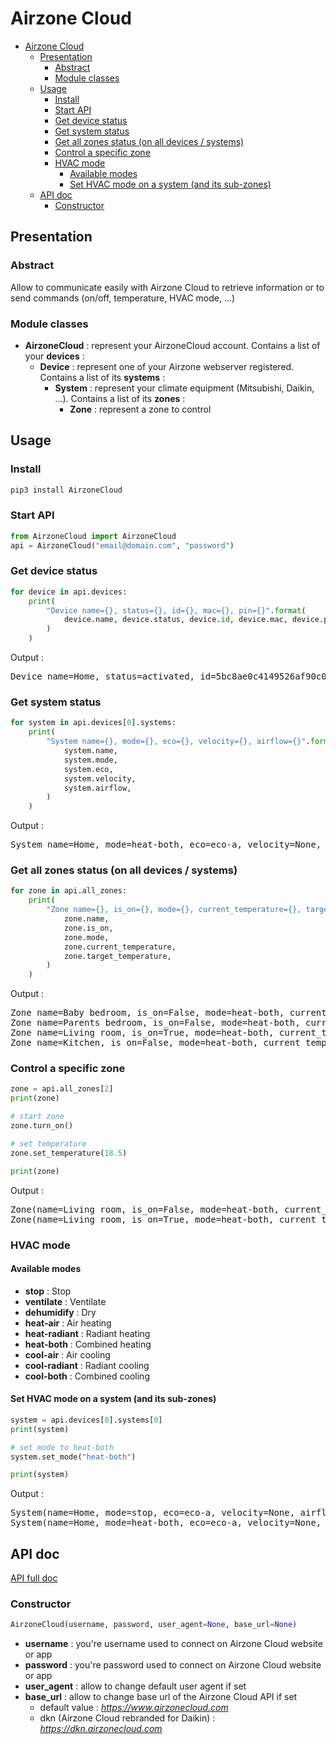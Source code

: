 # Airzone Cloud

- [Airzone Cloud](#airzone-cloud)
  - [Presentation](#presentation)
    - [Abstract](#abstract)
    - [Module classes](#module-classes)
  - [Usage](#usage)
    - [Install](#install)
    - [Start API](#start-api)
    - [Get device status](#get-device-status)
    - [Get system status](#get-system-status)
    - [Get all zones status (on all devices / systems)](#get-all-zones-status-on-all-devices--systems)
    - [Control a specific zone](#control-a-specific-zone)
    - [HVAC mode](#hvac-mode)
      - [Available modes](#available-modes)
      - [Set HVAC mode on a system (and its sub-zones)](#set-hvac-mode-on-a-system-and-its-sub-zones)
  - [API doc](#api-doc)
    - [Constructor](#constructor)

## Presentation

### Abstract

Allow to communicate easily with Airzone Cloud to retrieve information or to send commands (on/off, temperature, HVAC mode, ...)

### Module classes

* **AirzoneCloud** : represent your AirzoneCloud account. Contains a list of your **devices** :
  * **Device** : represent one of your Airzone webserver registered. Contains a list of its **systems** :
    * **System** : represent your climate equipment (Mitsubishi, Daikin, ...). Contains a list of its **zones** :
      * **Zone** : represent a zone to control

## Usage

### Install

```bash
pip3 install AirzoneCloud
```

### Start API

```python
from AirzoneCloud import AirzoneCloud
api = AirzoneCloud("email@domain.com", "password")
```

### Get device status

```python
for device in api.devices:
    print(
        "Device name={}, status={}, id={}, mac={}, pin={}".format(
            device.name, device.status, device.id, device.mac, device.pin
        )
    )
```

Output :

<pre>
Device name=Home, status=activated, id=5bc8ae0c4149526af90c0000, mac=AA:BB:CC:DD:EE:FF, pin=1234
</pre>

### Get system status

```python
for system in api.devices[0].systems:
    print(
        "System name={}, mode={}, eco={}, velocity={}, airflow={}".format(
            system.name,
            system.mode,
            system.eco,
            system.velocity,
            system.airflow,
        )
    )
```

Output :

<pre>
System name=Home, mode=heat-both, eco=eco-a, velocity=None, airflow=None
</pre>

### Get all zones status (on all devices / systems)

```python
for zone in api.all_zones:
    print(
        "Zone name={}, is_on={}, mode={}, current_temperature={}, target_temperature={}".format(
            zone.name,
            zone.is_on,
            zone.mode,
            zone.current_temperature,
            zone.target_temperature,
        )
    )
```

Output :

<pre>
Zone name=Baby bedroom, is_on=False, mode=heat-both, current_temperature=20.4, target_temperature=19.5
Zone name=Parents bedroom, is_on=False, mode=heat-both, current_temperature=21.1, target_temperature=17.0
Zone name=Living room, is_on=True, mode=heat-both, current_temperature=21.4, target_temperature=21.5
Zone name=Kitchen, is_on=False, mode=heat-both, current_temperature=21.2, target_temperature=19.0
</pre>

### Control a specific zone

```python
zone = api.all_zones[2]
print(zone)

# start zone
zone.turn_on()

# set temperature
zone.set_temperature(18.5)

print(zone)
```

Output :

<pre>
Zone(name=Living room, is_on=False, mode=heat-both, current_temp=21.6, target_temp=21.0)
Zone(name=Living room, is_on=True, mode=heat-both, current_temp=21.6, target_temp=18.5)
</pre>

### HVAC mode

#### Available modes

* **stop** : Stop
* **ventilate** : Ventilate
* **dehumidify** : Dry
* **heat-air** : Air heating
* **heat-radiant** : Radiant heating
* **heat-both** : Combined heating
* **cool-air** : Air cooling
* **cool-radiant** : Radiant cooling
* **cool-both** : Combined cooling

#### Set HVAC mode on a system (and its sub-zones)

```python
system = api.devices[0].systems[0]
print(system)

# set mode to heat-both
system.set_mode("heat-both")

print(system)
```

Output :

<pre>
System(name=Home, mode=stop, eco=eco-a, velocity=None, airflow=None)
System(name=Home, mode=heat-both, eco=eco-a, velocity=None, airflow=None)
</pre>

## API doc

[API full doc](API.md)

### Constructor

```python
AirzoneCloud(username, password, user_agent=None, base_url=None)
```

* **username** : you're username used to connect on Airzone Cloud website or app
* **password** : you're password used to connect on Airzone Cloud website or app
* **user_agent** : allow to change default user agent if set
* **base_url** : allow to change base url of the Airzone Cloud API if set
  * default value : _https://www.airzonecloud.com_
  * dkn (Airzone Cloud rebranded for Daikin) : _https://dkn.airzonecloud.com_

